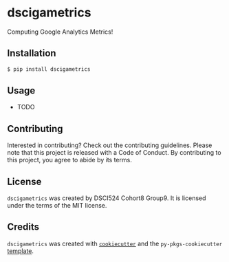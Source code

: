 # dscigametrics

Computing Google Analytics Metrics!

## Installation

```bash
$ pip install dscigametrics
```

## Usage

- TODO

## Contributing

Interested in contributing? Check out the contributing guidelines. Please note that this project is released with a Code of Conduct. By contributing to this project, you agree to abide by its terms.

## License

`dscigametrics` was created by DSCI524 Cohort8 Group9. It is licensed under the terms of the MIT license.

## Credits

`dscigametrics` was created with [`cookiecutter`](https://cookiecutter.readthedocs.io/en/latest/) and the `py-pkgs-cookiecutter` [template](https://github.com/py-pkgs/py-pkgs-cookiecutter).
